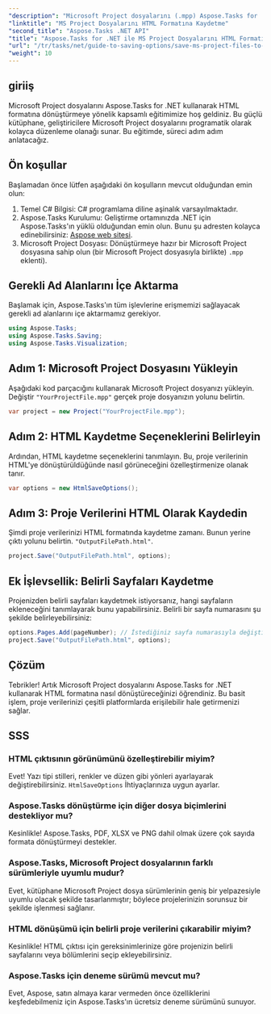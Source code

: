 ```yaml
---
"description": "Microsoft Project dosyalarını (.mpp) Aspose.Tasks for .NET kullanarak HTML formatına nasıl zahmetsizce dönüştüreceğinizi öğrenin. Bu kapsamlı eğitim, proje dosyalarının nasıl yükleneceği, HTML çıktısının nasıl özelleştirileceği ve belirli sayfaların nasıl kaydedileceği gibi adım adım talimatlar sağlar."
"linktitle": "MS Project Dosyalarını HTML Formatına Kaydetme"
"second_title": "Aspose.Tasks .NET API"
"title": "Aspose.Tasks for .NET ile MS Project Dosyalarını HTML Formatına Kaydetme"
"url": "/tr/tasks/net/guide-to-saving-options/save-ms-project-files-to-html-format/"
"weight": 10
---
```


## giriiş

Microsoft Project dosyalarını Aspose.Tasks for .NET kullanarak HTML formatına dönüştürmeye yönelik kapsamlı eğitimimize hoş geldiniz. Bu güçlü kütüphane, geliştiricilere Microsoft Project dosyalarını programatik olarak kolayca düzenleme olanağı sunar. Bu eğitimde, süreci adım adım anlatacağız.

## Ön koşullar

Başlamadan önce lütfen aşağıdaki ön koşulların mevcut olduğundan emin olun:

1. Temel C# Bilgisi: C# programlama diline aşinalık varsayılmaktadır.
2. Aspose.Tasks Kurulumu: Geliştirme ortamınızda .NET için Aspose.Tasks'ın yüklü olduğundan emin olun. Bunu şu adresten kolayca edinebilirsiniz: [Aspose web sitesi](https://www.aspose.com).
3. Microsoft Project Dosyası: Dönüştürmeye hazır bir Microsoft Project dosyasına sahip olun (bir Microsoft Project dosyasıyla birlikte) `.mpp` eklenti).

## Gerekli Ad Alanlarını İçe Aktarma

Başlamak için, Aspose.Tasks'ın tüm işlevlerine erişmemizi sağlayacak gerekli ad alanlarını içe aktarmamız gerekiyor.

```csharp
using Aspose.Tasks;
using Aspose.Tasks.Saving;
using Aspose.Tasks.Visualization;
```

## Adım 1: Microsoft Project Dosyasını Yükleyin

Aşağıdaki kod parçacığını kullanarak Microsoft Project dosyanızı yükleyin. Değiştir `"YourProjectFile.mpp"` gerçek proje dosyanızın yolunu belirtin.

```csharp
var project = new Project("YourProjectFile.mpp");
```

## Adım 2: HTML Kaydetme Seçeneklerini Belirleyin

Ardından, HTML kaydetme seçeneklerini tanımlayın. Bu, proje verilerinin HTML'ye dönüştürüldüğünde nasıl görüneceğini özelleştirmenize olanak tanır.

```csharp
var options = new HtmlSaveOptions();
```

## Adım 3: Proje Verilerini HTML Olarak Kaydedin

Şimdi proje verilerinizi HTML formatında kaydetme zamanı. Bunun yerine çıktı yolunu belirtin. `"OutputFilePath.html"`.

```csharp
project.Save("OutputFilePath.html", options);
```

## Ek İşlevsellik: Belirli Sayfaları Kaydetme

Projenizden belirli sayfaları kaydetmek istiyorsanız, hangi sayfaların ekleneceğini tanımlayarak bunu yapabilirsiniz. Belirli bir sayfa numarasını şu şekilde belirleyebilirsiniz:

```csharp
options.Pages.Add(pageNumber); // İstediğiniz sayfa numarasıyla değiştirin
project.Save("OutputFilePath.html", options);
```

## Çözüm

Tebrikler! Artık Microsoft Project dosyalarını Aspose.Tasks for .NET kullanarak HTML formatına nasıl dönüştüreceğinizi öğrendiniz. Bu basit işlem, proje verilerinizi çeşitli platformlarda erişilebilir hale getirmenizi sağlar.

## SSS

### HTML çıktısının görünümünü özelleştirebilir miyim?
Evet! Yazı tipi stilleri, renkler ve düzen gibi yönleri ayarlayarak değiştirebilirsiniz. `HtmlSaveOptions` İhtiyaçlarınıza uygun ayarlar.

### Aspose.Tasks dönüştürme için diğer dosya biçimlerini destekliyor mu?
Kesinlikle! Aspose.Tasks, PDF, XLSX ve PNG dahil olmak üzere çok sayıda formata dönüştürmeyi destekler.

### Aspose.Tasks, Microsoft Project dosyalarının farklı sürümleriyle uyumlu mudur?
Evet, kütüphane Microsoft Project dosya sürümlerinin geniş bir yelpazesiyle uyumlu olacak şekilde tasarlanmıştır; böylece projelerinizin sorunsuz bir şekilde işlenmesi sağlanır.

### HTML dönüşümü için belirli proje verilerini çıkarabilir miyim?
Kesinlikle! HTML çıktısı için gereksinimlerinize göre projenizin belirli sayfalarını veya bölümlerini seçip ekleyebilirsiniz.

### Aspose.Tasks için deneme sürümü mevcut mu?
Evet, Aspose, satın almaya karar vermeden önce özelliklerini keşfedebilmeniz için Aspose.Tasks'ın ücretsiz deneme sürümünü sunuyor.